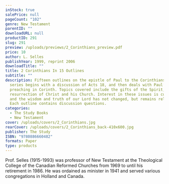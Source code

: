 ```yaml
---
inStock: true
salePrice: null
pageCount: "102"
genre: New Testament
parentID: ""
downloadURL: null
productID: 291
slug: 291
preview: /uploads/previews/2_Corinthians_preview.pdf
price: 10
author: L. Selles
publishYear: 1999, reprint 2006
downloadTitle: ""
title: 2 Corinthians In 15 Outlines
subtitle: ""
description: Fifteen outlines on the epistle of Paul to the Corinthians. This
  series begins with a discussion of Acts 18, and then deals with Paul’s
  preaching in Corinth. Topics covered include the gifts of the Spirit, the
  resurrection of Christ and his Church. Interest in these issues is current,
  and the wisdom and truth of our Lord has not changed, but remains relevant.
  Each outline contains discussion questions.
categories:
  - The Study Books
  - New Testament
cover: /uploads/covers/2_Corinthians.jpg
rearCover: /uploads/covers/2_Corinthians_back-410x600.jpg
publisher: The Study
ISBN: "9780886660482"
formats: Paper
type: products
---
```

Prof. Selles (1915-1993) was professor of New Testament at the Theological College of the Canadian Reformed Churches from 1969 to until his retirement in 1986. He was ordained as minister in 1941 and served various congregations in Holland and Canada.
